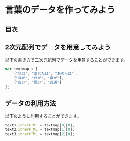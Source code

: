 # 言葉のデータを作ってみよう

## 目次
<!-- toc -->

## 2次元配列でデータを用意してみよう
以下の書き方で二次元配列でデータを用意することができます。
```javascript
var textmap = [
    ["私は", "あなたは", "あの人は"],
    ["耳が", "目が", "鼻が"],
    ["良い", "悪い", "普通"]
];
```
## データの利用方法
以下のように利用することができます。
```javascript
text1.innerHTML = textmap[0][0];
text2.innerHTML = textmap[1][0];
text3.innerHTML = textmap[2][0];
```
